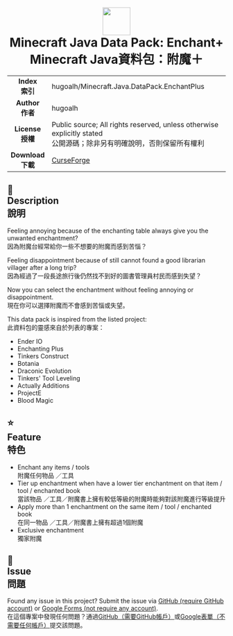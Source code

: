 # <div align="center"><img src="https://i.imgur.com/4RWjQBi.png" height="64px;" /><br />Minecraft Java Data Pack: Enchant+<br />Minecraft Java資料包：附魔＋</div>

<table>
  <tr>
    <td align="center"><strong>Index<br />索引</strong></td>
    <td>hugoalh/Minecraft.Java.DataPack.EnchantPlus</td>
  </tr>
  <tr>
    <td align="center"><strong>Author<br />作者</strong></td>
    <td>hugoalh</td>
  </tr>
  <tr>
    <td align="center"><strong>License<br />授權</strong></td>
    <td>Public source; All rights reserved, unless otherwise explicitly stated<br />公開源碼；除非另有明確說明，否則保留所有權利</td>
  </tr>
  <tr>
    <td align="center"><strong>Download<br />下載</strong></td>
    <td><a href="https://www.curseforge.com/minecraft/customization/enchantplus">CurseForge</a></td>
  </tr>
</table>

## 📜<br />Description<br />說明

Feeling annoying because of the enchanting table always give you the unwanted enchantment?<br />
因為附魔台經常給你一些不想要的附魔而感到苦惱？

Feeling disappointment because of still cannot found a good librarian villager after a long trip?<br />
因為經過了一段長途旅行後仍然找不到好的圖書管理員村民而感到失望？

Now you can select the enchantment without feeling annoying or disappointment.<br />
現在你可以選擇附魔而不會感到苦惱或失望。

This data pack is inspired from the listed project:<br />
此資料包的靈感來自於列表的專案：
- Ender IO
- Enchanting Plus
- Tinkers Construct
- Botania
- Draconic Evolution
- Tinkers' Tool Leveling
- Actually Additions
- ProjectE
- Blood Magic

## ⭐<br />Feature<br />特色
- Enchant any items / tools<br />
附魔任何物品 ／工具
- Tier up enchantment when have a lower tier enchantment on that item / tool / enchanted book<br />
當該物品 ／工具／附魔書上擁有較低等級的附魔時能夠對該附魔進行等級提升
- Apply more than 1 enchantment on the same item / tool / enchanted book<br />
在同一物品 ／工具／附魔書上擁有超過1個附魔
- Exclusive enchantment<br />
獨家附魔

## 🐛<br />Issue<br />問題

Found any issue in this project? Submit the issue via [GitHub (require GitHub account)][issueform_github] or [Google Forms (not require any account)][issurform_googleform].<br />在這個專案中發現任何問題？通過[GitHub（需要GitHub帳戶）][issueform_github]或[Google表單（不需要任何帳戶）][issurform_googleform]提交該問題。

[issueform_github]: https://github.com/hugoalh/Minecraft.Java.DataPack.EnchantPlus/issues
[issurform_googleform]: https://goo.gl/forms/yoecFL5qJYVl2d0i2
